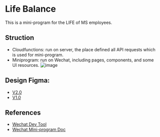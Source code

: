 # Life Balance
This is a mini-program for the LIFE of MS employees.

## Struction
- Cloudfunctions: run on server, the place defined all API requests which is used for mini-program.
- Miniprogram: run on Wechat, including pages, components, and some UI resources.
![image](https://user-images.githubusercontent.com/14801837/179477557-c10b9e8e-0ca3-4392-9bd9-c1ac237ee37a.png)

## Design Figma:
- [V2.0](https://www.figma.com/file/xcr9K6fz4NawX7086Fmec5/Life-Balance-2.0?node-id=0%3A1)
- [V1.0](https://www.figma.com/file/NfBxrqreoYYNYy1s5e4Wlf/Life-Balance-1.0?node-id=0%3A1)

## References
- [Wechat Dev Tool](https://developers.weixin.qq.com/miniprogram/dev/devtools/download.html)
- [Wechat Mini-program Doc](https://developers.weixin.qq.com/miniprogram/dev/api/)



